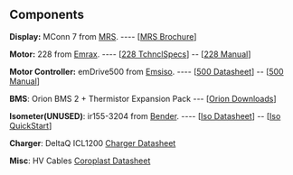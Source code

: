 ## Components

**Display:** MConn 7 from [MRS]. ---- \[[MRS Brochure]\]

**Motor:** 228 from [Emrax]. ---- \[[228 TchnclSpecs]\] -- \[[228 Manual]\]

**Motor Controller:** emDrive500 from [Emsiso]. ---- \[[500 Datasheet]\] -- \[[500 Manual]\]

**BMS**: Orion BMS 2 + Thermistor Expansion Pack --- \[[Orion Downloads]\]

**Isometer(UNUSED)**: ir155-3204 from [Bender]. ---- \[[Iso Datasheet]\] -- \[[Iso QuickStart]\]

**Charger**: DeltaQ ICL1200 [Charger Datasheet]

**Misc**: HV Cables [Coroplast Datasheet]



[MRS]: https://www.mrs-electronics.com/products/detail/display-mconn-7#
[MRS Brochure]: https://github.com/SparkElectricRacing/AtlasGeneral/files/7048743/MConn7i-display-brochure.pdf
[Emrax]: https://emrax.com/e-motors/emrax-228/
[228 TchnclSpecs]: https://github.com/SparkElectricRacing/AtlasGeneral/files/7148439/emrax_228_technical_data_table_graphs_5.4.pdf
[228 Manual]: https://github.com/SparkElectricRacing/AtlasGeneral/files/7148440/manual_for_emrax_motors_version_5.4.pdf
[Emsiso]: https://www.emdrive-mobility.com/portfolio/emdrive-500/
[500 Datasheet]: https://github.com/SparkElectricRacing/AtlasGeneral/files/7148452/emDrive_500_datasheet_V2_6.pdf
[500 Manual]: https://github.com/SparkElectricRacing/AtlasGeneral/files/7148449/emDrive.User.Manual_v2_2.pdf
[Orion Downloads]: http://www.orionbms.com/resources/
[Bender]: https://www.bender.de/en/products/insulation-monitoring/isometer_ir155-3203ir155-3204
[Iso Datasheet]: https://github.com/SparkElectricRacing/AtlasGeneral/files/7148433/IR155-32xx-V004_D00115_D_XXEN.Datasheet.pdf
[Iso Quickstart]: https://github.com/SparkElectricRacing/AtlasGeneral/files/7148432/IR155-32xx-V004_D00115_D_XXEN.Quick.Start.pdf
[Charger Datasheet]: https://drive.google.com/file/d/17kTXdek8OwJ5_Oe63_JMuOoHM_ibTPcD/view?usp=sharing
[Coroplast Datasheet]: https://drive.google.com/file/d/1FdyJwvWDMr8d81jAtk55zOqkSc7rNCIc/view?usp=sharing
